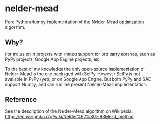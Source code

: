 # nelder-mead

Pure Python/Numpy implementation of the Nelder-Mead optimization algorithm.

## Why?

For inclusion in projects with limited support for 3rd party libraries, such as PyPy projects, Google App Engine projects, etc. 

To the best of my knowledge the only open-source implementation of Nelder-Mead is the one packaged with SciPy. However SciPy is not available in PyPy (yet), or on Google App Engine. But both PyPy and GAE support Numpy, and can run the present Nelder-Mead implementation.

## Reference

See the description of the Nelder-Mead algorithm on Wikipedia: https://en.wikipedia.org/wiki/Nelder%E2%80%93Mead_method